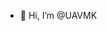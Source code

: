 - 👋 Hi, I’m @UAVMK
<!---
UAVMK/UAVMK is a ✨ special ✨ repository because its `README.md` (this file) appears on your GitHub profile.
You can click the Preview link to take a look at your changes.
--->
